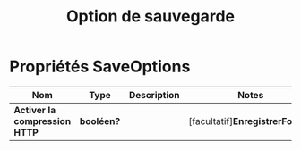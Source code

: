 ﻿---
title: Option de sauvegarde
second_title: Aspose.Cells Cloud Documen
linktitle: Option de sauvegarde
type: docs
url: /fr/save-options/
keywords: Workbook save options
description: Aspose.Cells Cloud REST API prend en charge l'extraction de fichiers Excel vers différents formats. Le SDK prend en charge différents langages de développement, notamment Android, C#, Go, Java, NodeJS, Perl, PHP, Python, Ruby et Swift.
weight: 79
kwords: Excel, Office Cloud, REST API, Tableur, PDF, CSV, Json, Markdown, Options d'enregistrement
---
# Propriétés SaveOptions

Nom | Type | Description | Notes
------------ | ------------- | ------------- | -------------
**Activer la compression HTTP** | **booléen?** | | [facultatif]**EnregistrerFormat** | **chaîne** | | [facultatif]**ClearData** | **booléen?** | Vider le classeur après avoir enregistré le fichier. | [facultatif]**Dossier de fichiers en cache** | **chaîne** | Le dossier de fichiers mis en cache est utilisé pour stocker des données volumineuses. | [facultatif]**Valider les zones fusionnées** | **booléen?** | Indique si les zones fusionnées doivent être validées avant l'enregistrement du fichier. La valeur par défaut est « false ». | [facultatif]**Actualiser le cache du graphique** | **booléen?** | | [facultatif]**Créer un répertoire** | **booléen?** | Si la valeur est true et que le répertoire n'existe pas, le répertoire sera automatiquement créé avant l'enregistrement du fichier. | [facultatif]**Trier les noms** | **booléen?** | | [facultatif]